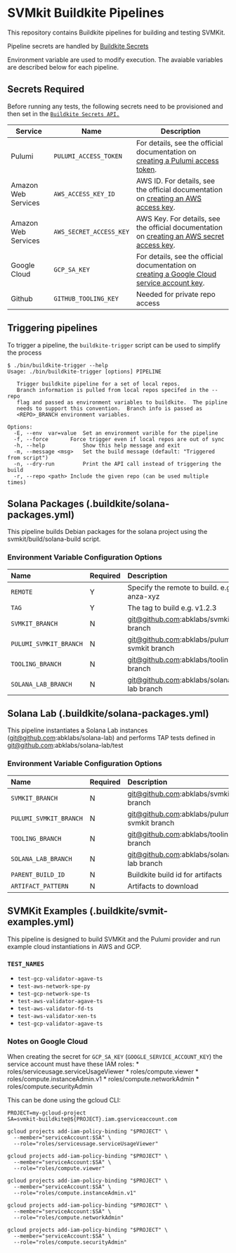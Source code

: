 
# SVMkit Buildkite Pipelines
This repository contains Buildkite pipelines for building and testing
SVMKit.

Pipeline secrets are handled by [Buildkite Secrets](https://buildkite.com/docs/pipelines/security/secrets/buildkite-secrets)

Environment variable are used to modify execution.  The avaiable
variables are described below for each pipeline.

## Secrets Required
Before running any tests, the following secrets need to be provisioned
and then set in the [`Buildkite Secrets API.`](https://buildkite.com/docs/pipelines/security/secrets/buildkite-secrets)

| Service             | Name                    | Description                                                                                                                                                                                            |
|---------------------|-------------------------|--------------------------------------------------------------------------------------------------------------------------------------------------------------------------------------------------------|
| Pulumi              | `PULUMI_ACCESS_TOKEN`   | For details, see the official documentation on [creating a Pulumi access token](https://www.pulumi.com/docs/pulumi-cloud/access-management/access-tokens/).                                            |
| Amazon Web Services | `AWS_ACCESS_KEY_ID`     | AWS ID. For details, see the official documentation on [creating an AWS access key](https://docs.aws.amazon.com/general/latest/gr/aws-sec-cred-types.html#access-keys-and-secret-access-keys).         |
| Amazon Web Services | `AWS_SECRET_ACCESS_KEY` | AWS Key. For details, see the official documentation on [creating an AWS secret access key](https://docs.aws.amazon.com/general/latest/gr/aws-sec-cred-types.html#access-keys-and-secret-access-keys). |
| Google Cloud        | `GCP_SA_KEY`            | For details, see the official documentation on [creating a Google Cloud service account key](https://cloud.google.com/iam/docs/keys-create-delete).                                                    |
| Github              | `GITHUB_TOOLING_KEY`    | Needed for private repo access                                                                                                                                                                         |

## Triggering pipelines
To trigger a pipeline, the `buildkite-trigger` script can be used to simplify the process
```
$ ./bin/buildkite-trigger --help 
Usage: ./bin/buildkite-trigger [options] PIPELINE

   Trigger buildkite pipeline for a set of local repos.
   Branch information is pulled from local repos specifed in the --repo
   flag and passed as environment variables to buildkite.  The pipline
   needs to support this convention.  Branch info is passed as
   <REPO>_BRANCH environment variables.

Options:
  -E, --env  var=value  Set an environment varible for the pipeline
  -f, --force		Force trigger even if local repos are out of sync
  -h, --help            Show this help message and exit
  -m, --message <msg>   Set the build message (default: "Triggered from script")
  -n, --dry-run         Print the API call instead of triggering the build
  -r, --repo <path>	Include the given repo (can be used multiple times)
```

## Solana Packages (.buildkite/solana-packages.yml)
This pipeline builds Debian packages for the solana project using the
svmkit/build/solana-build script.

### Environment Variable Configuration Options

| Name                   | Required | Description                                 |
|:-----------------------|:---------|:--------------------------------------------|
| `REMOTE`               | Y        | Specify the remote to build. e.g. anza-xyz  |
| `TAG`                  | Y        | The tag to build e.g. v1.2.3                |
| `SVMKIT_BRANCH`        | N        | git@github.com:abklabs/svmkit branch        |
| `PULUMI_SVMKIT_BRANCH` | N        | git@github.com:abklabs/pulumi-svmkit branch |
| `TOOLING_BRANCH`       | N        | git@github.com:abklabs/tooling branch       |
| `SOLANA_LAB_BRANCH`    | N        | git@github.com:abklabs/solana-lab branch    |

## Solana Lab (.buildkite/solana-packages.yml)
This pipeline instantiates a Solana Lab instances
(git@github.com:abklabs/solana-lab) and performs TAP tests defined in
git@github.com:abklabs/solana-lab/test

### Environment Variable Configuration Options
| Name                   | Required | Description                                 |
|:-----------------------|:---------|:--------------------------------------------|
| `SVMKIT_BRANCH`        | N        | git@github.com:abklabs/svmkit branch        |
| `PULUMI_SVMKIT_BRANCH` | N        | git@github.com:abklabs/pulumi-svmkit branch |
| `TOOLING_BRANCH`       | N        | git@github.com:abklabs/tooling branch       |
| `SOLANA_LAB_BRANCH`    | N        | git@github.com:abklabs/solana-lab branch    |
| `PARENT_BUILD_ID`      | N        | Buildkite build id for artifacts            |
| `ARTIFACT_PATTERN`     | N        | Artifacts to download                       |


## SVMKit Examples (.buildkite/svmit-examples.yml)
This pipeline is designed to build SVMKit and the Pulumi provider and
run example cloud instantiations in AWS and GCP.

### `TEST_NAMES`
 * `test-gcp-validator-agave-ts`
 * `test-aws-network-spe-py`
 * `test-gcp-network-spe-ts`
 * `test-aws-validator-agave-ts`
 * `test-aws-validator-fd-ts`
 * `test-aws-validator-xen-ts`
 * `test-gcp-validator-agave-ts`

### Notes on Google Cloud
When creating the secret for `GCP_SA_KEY`
(`GOOGLE_SERVICE_ACCOUNT_KEY`) the service account must have these IAM
roles:
	* roles/serviceusage.serviceUsageViewer
	* roles/compute.viewer
	* roles/compute.instanceAdmin.v1
	* roles/compute.networkAdmin
	* roles/compute.securityAdmin


This can be done using the gcloud CLI:
```
PROJECT=my-gcloud-project
SA=svmkit-buildkite@${PROJECT}.iam.gserviceaccount.com

gcloud projects add-iam-policy-binding "$PROJECT" \
  --member="serviceAccount:$SA" \
  --role="roles/serviceusage.serviceUsageViewer"

gcloud projects add-iam-policy-binding "$PROJECT" \
  --member="serviceAccount:$SA" \
  --role="roles/compute.viewer"

gcloud projects add-iam-policy-binding "$PROJECT" \
  --member="serviceAccount:$SA" \
  --role="roles/compute.instanceAdmin.v1"

gcloud projects add-iam-policy-binding "$PROJECT" \
  --member="serviceAccount:$SA" \
  --role="roles/compute.networkAdmin"

gcloud projects add-iam-policy-binding "$PROJECT" \
  --member="serviceAccount:$SA" \
  --role="roles/compute.securityAdmin"
```
